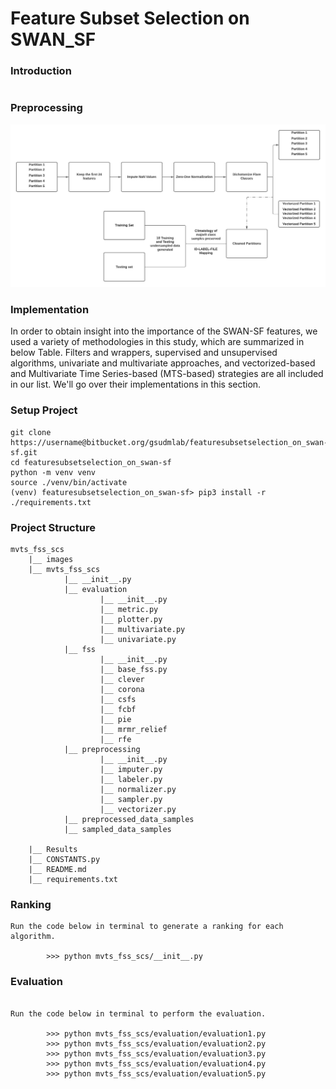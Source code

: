 # Feature Subset Selection on SWAN_SF

### Introduction

```

```

### Preprocessing



![preprocessing_sampling](/images/preprocessing_sampling_pipeline.jpeg)


### Implementation

In order to obtain insight into the importance of the SWAN-SF features, we used a variety of methodologies in this study, which are summarized in below Table. Filters and wrappers, supervised and unsupervised algorithms, univariate and multivariate approaches, and vectorized-based and Multivariate Time Series-based (MTS-based) strategies are all included in our list. We'll go over their implementations in this section.

### Setup Project

```
git clone https://username@bitbucket.org/gsudmlab/featuresubsetselection_on_swan-sf.git
cd featuresubsetselection_on_swan-sf
python -m venv venv
source ./venv/bin/activate
(venv) featuresubsetselection_on_swan-sf> pip3 install -r ./requirements.txt

```

### Project Structure

```
mvts_fss_scs
    |__ images
    |__ mvts_fss_scs
            |__ __init__.py
            |__ evaluation
                    |__ __init__.py
                    |__ metric.py
                    |__ plotter.py
                    |__ multivariate.py
                    |__ univariate.py
            |__ fss
                    |__ __init__.py
                    |__ base_fss.py
                    |__ clever
                    |__ corona
                    |__ csfs
                    |__ fcbf
                    |__ pie
                    |__ mrmr_relief
                    |__ rfe
            |__ preprocessing
                    |__ __init__.py
                    |__ imputer.py
                    |__ labeler.py
                    |__ normalizer.py
                    |__ sampler.py
                    |__ vectorizer.py
            |__ preprocessed_data_samples
            |__ sampled_data_samples

    |__ Results
    |__ CONSTANTS.py
    |__ README.md
    |__ requirements.txt
```
### Ranking

```
Run the code below in terminal to generate a ranking for each algorithm.

        >>> python mvts_fss_scs/__init__.py

```

### Evaluation

```

Run the code below in terminal to perform the evaluation.

        >>> python mvts_fss_scs/evaluation/evaluation1.py
        >>> python mvts_fss_scs/evaluation/evaluation2.py
        >>> python mvts_fss_scs/evaluation/evaluation3.py
        >>> python mvts_fss_scs/evaluation/evaluation4.py
        >>> python mvts_fss_scs/evaluation/evaluation5.py
        

```